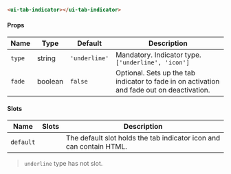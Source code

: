 ```html
<ui-tab-indicator></ui-tab-indicator>
```

#### Props

| Name   | Type    | Default       | Description                                                                                |
| ------ | ------- | ------------- | ------------------------------------------------------------------------------------------ |
| `type` | string  | `'underline'` | Mandatory. Indicator type. `['underline', 'icon']`                                         |
| `fade` | boolean | `false`       | Optional. Sets up the tab indicator to fade in on activation and fade out on deactivation. |

#### Slots

| Name      | Slots | Description                                                         |
| --------- | ----- | ------------------------------------------------------------------- |
| `default` |       | The default slot holds the tab indicator icon and can contain HTML. |

> `underline` type has not slot.
